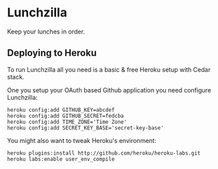 # Lunchzilla

Keep your lunches in order.

## Deploying to Heroku

To run Lunchzilla all you need is a basic & free Heroku setup with Cedar stack.

One you setup your OAuth based Github application you need configure Lunchzilla:

    heroku config:add GITHUB_KEY=abcdef
    heroku config:add GITHUB_SECRET=fedcba
    heroku config:add TIME_ZONE='Time Zone'
    heroku config:add SECRET_KEY_BASE='secret-key-base'

You might also want to tweak Heroku's environment:

    heroku plugins:install http://github.com/heroku/heroku-labs.git
    heroku labs:enable user_env_compile